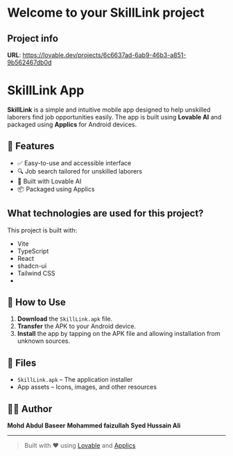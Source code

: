 # Welcome to your SkillLink project

## Project info

**URL**: https://lovable.dev/projects/6c6637ad-6ab9-46b3-a851-9b562467db0d

# SkillLink App

**SkillLink** is a simple and intuitive mobile app designed to help unskilled laborers find job opportunities easily. The app is built using **Lovable AI** and packaged using **Applics** for Android devices.

## 🚀 Features
- ✅ Easy-to-use and accessible interface
- 🔍 Job search tailored for unskilled laborers
- 🤖 Built with Lovable AI
- 📦 Packaged using Applics

## What technologies are used for this project?

This project is built with:

- Vite
- TypeScript
- React
- shadcn-ui
- Tailwind CSS
- 
## 📱 How to Use
1. **Download** the `SkillLink.apk` file.
2. **Transfer** the APK to your Android device.
3. **Install** the app by tapping on the APK file and allowing installation from unknown sources.

## 📁 Files
- `SkillLink.apk` – The application installer
- App assets – Icons, images, and other resources

## 🧑‍💻 Author
**Mohd Abdul Baseer**
**Mohammed faizullah**
**Syed Hussain Ali**

---

> Built with ❤️ using [Lovable](https://lovable.dev) and [Applics](https://applics.dev)

